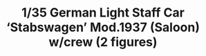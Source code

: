 ---
layout: product
title: "1/35 German Light Staff Car ‘Stabswagen’ Mod.1937 (Saloon) w/crew (2 figures)"
price: "TBA" 
desc: "Maketa"
img_path: "/assets/img/BRNC35052.webp"
brand: "Bronco"
available: false
special_offer: false
new: false
soon: false
cat: "010000"
subcat: "015800"
subsubcat: "0N/A"
sifra: "BRNC35052"
popular: false
---